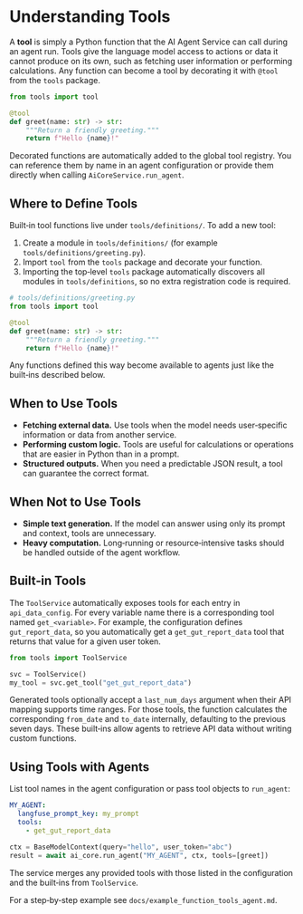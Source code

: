 # Understanding Tools

A **tool** is simply a Python function that the AI Agent Service can call during an agent run. Tools give the language model access to actions or data it cannot produce on its own, such as fetching user information or performing calculations. Any function can become a tool by decorating it with `@tool` from the `tools` package.

```python
from tools import tool

@tool
def greet(name: str) -> str:
    """Return a friendly greeting."""
    return f"Hello {name}!"
```

Decorated functions are automatically added to the global tool registry. You can reference them by name in an agent configuration or provide them directly when calling `AiCoreService.run_agent`.

## Where to Define Tools

Built‑in tool functions live under `tools/definitions/`. To add a new tool:

1. Create a module in `tools/definitions/` (for example `tools/definitions/greeting.py`).
2. Import `tool` from the `tools` package and decorate your function.
3. Importing the top‑level `tools` package automatically discovers all modules in `tools/definitions`, so no extra registration code is required.

```python
# tools/definitions/greeting.py
from tools import tool

@tool
def greet(name: str) -> str:
    """Return a friendly greeting."""
    return f"Hello {name}!"
```

Any functions defined this way become available to agents just like the built‑ins described below.

## When to Use Tools

- **Fetching external data.** Use tools when the model needs user‑specific information or data from another service.
- **Performing custom logic.** Tools are useful for calculations or operations that are easier in Python than in a prompt.
- **Structured outputs.** When you need a predictable JSON result, a tool can guarantee the correct format.

## When Not to Use Tools

- **Simple text generation.** If the model can answer using only its prompt and context, tools are unnecessary.
- **Heavy computation.** Long‑running or resource‑intensive tasks should be handled outside of the agent workflow.

## Built‑in Tools

The `ToolService` automatically exposes tools for each entry in `api_data_config`. For every variable name there is a corresponding tool named `get_<variable>`. For example, the configuration defines `gut_report_data`, so you automatically get a `get_gut_report_data` tool that returns that value for a given user token.

```python
from tools import ToolService

svc = ToolService()
my_tool = svc.get_tool("get_gut_report_data")
```

Generated tools optionally accept a `last_num_days` argument when their API mapping supports time ranges. For those tools, the function calculates the corresponding `from_date` and `to_date` internally, defaulting to the previous seven days. These built‑ins allow agents to retrieve API data without writing custom functions.

## Using Tools with Agents

List tool names in the agent configuration or pass tool objects to `run_agent`:

```yaml
MY_AGENT:
  langfuse_prompt_key: my_prompt
  tools:
    - get_gut_report_data
```

```python
ctx = BaseModelContext(query="hello", user_token="abc")
result = await ai_core.run_agent("MY_AGENT", ctx, tools=[greet])
```

The service merges any provided tools with those listed in the configuration and the built‑ins from `ToolService`.

For a step‑by‑step example see `docs/example_function_tools_agent.md`.
